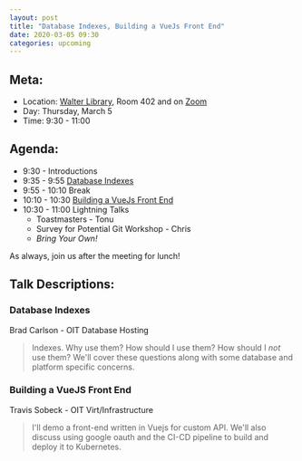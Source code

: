 ```yaml
---
layout: post
title: "Database Indexes, Building a VueJs Front End"
date: 2020-03-05 09:30
categories: upcoming
---
```


## Meta:

- Location: [Walter Library](http://campusmaps.umn.edu/walter-library), Room 402 and on [Zoom](https://z.umn.edu/cpmstream)
- Day: Thursday, March 5
- Time: 9:30 - 11:00

## Agenda:

- 9:30 - Introductions
- 9:35 - 9:55 [Database Indexes](#database-indexes)
- 9:55 - 10:10 Break
- 10:10 - 10:30 [Building a VueJs Front End](#building-a-vuejs-front-end)
- 10:30 - 11:00 Lightning Talks
  - Toastmasters - Tonu
  - Survey for Potential Git Workshop - Chris
  - _Bring Your Own!_

As always, join us after the meeting for lunch!

## Talk Descriptions:

### Database Indexes
Brad Carlson - OIT Database Hosting

> Indexes. Why use them? How should I use them? How should I _not_ use them? We'll cover these questions along with some database and platform specific concerns.

### Building a VueJS Front End
Travis Sobeck - OIT Virt/Infrastructure

> I'll demo a front-end written in Vuejs for custom API. We'll also discuss using google oauth and the CI-CD pipeline to build and deploy it to Kubernetes.



